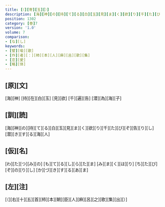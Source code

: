 ```yaml
---
title: [（][寄][玉][）]
description: [海][神][の][持][て][る][白][玉][見][ま][く][欲][り][千][た][び][ぞ][告][り][し][潜][き][す][る][海][人]
position: 1302
category: [巻]7
version: '1.0'
volume: 7
comparison:
- [な][し]
keywords:
- [譬][喩][歌]
- [作][者][：][柿][本][人][麻][呂][歌][集]
- [恋][愛]
- [略][体]
---
```


## [原][文]

[海][神] [持][在][白][玉] [見][欲] [千][遍][告] [潜][為][海][子]

## [訓][読]

[海][神][の][持][て][る][白][玉][見][ま][く][欲][り][千][た][び][ぞ][告][り][し][潜][き][す][る][海][人]

## [仮][名]

[わ][た][つ][み][の] [も][て][る][し][ら][た][ま] [み][ま][く][ほ][り] [ち][た][び][ぞ][の][り][し] [か][づ][き][す][る][あ][ま]

## [左][注]

[（][右][十][五][首][柿][本][朝][臣][人][麻][呂][之][歌][集][出][）]
